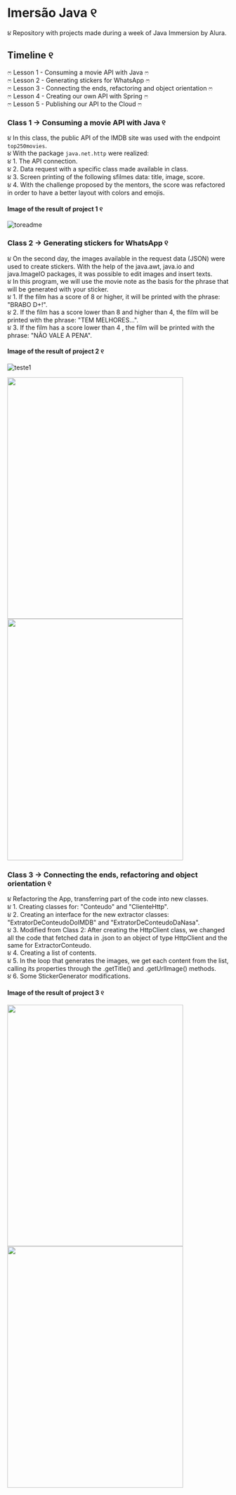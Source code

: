 # Imersão Java ୧

૪ Repository with projects made during a week of Java Immersion by Alura.

## Timeline ୧
ෆ Lesson 1 - Consuming a movie API with Java ෆ
<br>
ෆ Lesson 2 - Generating stickers for WhatsApp ෆ
<br>
ෆ Lesson 3 - Connecting the ends, refactoring and object orientation ෆ
<br>
ෆ Lesson 4 - Creating our own API with Spring ෆ
<br>
ෆ Lesson 5 - Publishing our API to the Cloud ෆ
<br>



### Class 1 -> Consuming a movie API with Java ୧

૪ In this class, the public API of the IMDB site was used with the endpoint `top250movies`. 
<br>
૪ With the package `java.net.http` were realized:
<br>
૪ 1. The API connection.
<br>
૪ 2. Data request with a specific class made available in class.
<br>
૪ 3. Screen printing of the following sfilmes data: title, image, score.
<br>
૪ 4. With the challenge proposed by the mentors, the score was refactored in order to have a better layout with colors and emojis.
<br>

#### Image of the result of project 1 ୧
![toreadme](https://user-images.githubusercontent.com/92932195/228085619-d1e59871-1349-43f6-b8e0-420cadc4e451.png)


### Class 2 -> Generating stickers for WhatsApp ୧

૪ On the second day, the images available in the request data (JSON) were used to create stickers. With the help of the java.awt, java.io and java.ImageIO packages, it was possible to edit images and insert texts.
<br>
૪ In this program, we will use the movie note as the basis for the phrase that will be generated with your sticker.
<br>
૪ 1. If the film has a score of 8 or higher, it will be printed with the phrase: "BRABO D+!".
<br>
૪ 2. If the film has a score lower than 8 and higher than 4, the film will be printed with the phrase: "TEM MELHORES...".
<br>
૪ 3. If the film has a score lower than 4 , the film will be printed with the phrase: "NÃO VALE A PENA".
<br>

#### Image of the result of project 2 ୧
![teste1](https://user-images.githubusercontent.com/92932195/228356943-2634b062-991c-44ed-97ff-100ee7dd0736.png)


<img src="https://user-images.githubusercontent.com/92932195/228357045-b7207eff-9f78-4711-9923-503f21d57757.png" width="400" height="550"/> <img src="https://user-images.githubusercontent.com/92932195/228357094-6bf8ba82-a65e-40fe-ace1-766703fb175e.png" width="400" height="550"/>


### Class 3 -> Connecting the ends, refactoring and object orientation ୧

૪ Refactoring the App, transferring part of the code into new classes.
<br>
૪ 1. Creating classes for: "Conteudo" and "ClienteHttp".
<br>
૪ 2. Creating an interface for the new extractor classes: "ExtratorDeConteudoDoIMDB" and "ExtratorDeConteudoDaNasa".
<br>
૪ 3. Modified from Class 2: After creating the HttpClient class, we changed all the code that fetched data in .json to an object of type HttpClient and the same for ExtractorConteudo.
<br>
૪ 4. Creating a list of contents.
<br>
૪ 5. In the loop that generates the images, we get each content from the list, calling its properties through the .getTitle() and .getUrlImage() methods.
<br>
૪ 6. Some StickerGenerator modifications.
<br>

#### Image of the result of project 3 ୧
<img src="https://user-images.githubusercontent.com/92932195/228680810-a50bb4d6-25b4-4de7-800e-a76258466d3f.png" width="400" height="550"/> <img src="https://user-images.githubusercontent.com/92932195/228680817-0054bee8-60e6-47cd-a640-92fbc79aed1c.png" width="400" height="550"/>